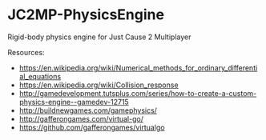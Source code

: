 # JC2MP-PhysicsEngine
Rigid-body physics engine for Just Cause 2 Multiplayer

Resources:

- https://en.wikipedia.org/wiki/Numerical_methods_for_ordinary_differential_equations
- https://en.wikipedia.org/wiki/Collision_response
- http://gamedevelopment.tutsplus.com/series/how-to-create-a-custom-physics-engine--gamedev-12715
- http://buildnewgames.com/gamephysics/
- http://gafferongames.com/virtual-go/
- https://github.com/gafferongames/virtualgo
